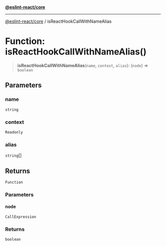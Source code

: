 [**@eslint-react/core**](../README.md)

***

[@eslint-react/core](../README.md) / isReactHookCallWithNameAlias

# Function: isReactHookCallWithNameAlias()

> **isReactHookCallWithNameAlias**(`name`, `context`, `alias`): (`node`) => `boolean`

## Parameters

### name

`string`

### context

`Readonly`

### alias

`string`[]

## Returns

`Function`

### Parameters

#### node

`CallExpression`

### Returns

`boolean`
